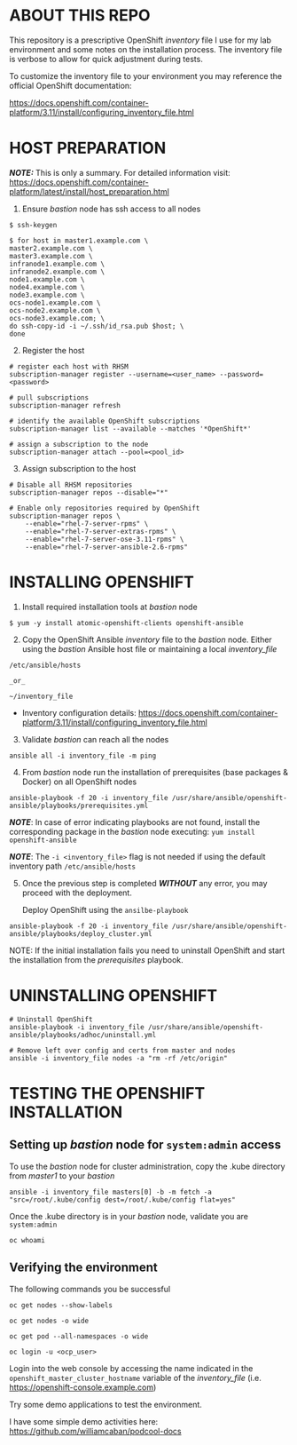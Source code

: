 # ABOUT THIS REPO
This repository is a prescriptive OpenShift _inventory_ file I use for my lab environment and some notes on the installation process. The inventory file is verbose to allow for quick adjustment during tests. 

To customize the inventory file to your environment you may reference the official OpenShift documentation:

https://docs.openshift.com/container-platform/3.11/install/configuring_inventory_file.html


# HOST PREPARATION

***NOTE:*** This is only a summary. For detailed information visit:
https://docs.openshift.com/container-platform/latest/install/host_preparation.html

1. Ensure _bastion_ node has ssh access to all nodes
```
$ ssh-keygen

$ for host in master1.example.com \
master2.example.com \
master3.example.com \
infranode1.example.com \
infranode2.example.com \
node1.example.com \
node4.example.com \
node3.example.com \
ocs-node1.example.com \
ocs-node2.example.com \
ocs-node3.example.com; \
do ssh-copy-id -i ~/.ssh/id_rsa.pub $host; \
done
```

2. Register the host

```
# register each host with RHSM
subscription-manager register --username=<user_name> --password=<password>

# pull subscriptions
subscription-manager refresh

# identify the available OpenShift subscriptions
subscription-manager list --available --matches '*OpenShift*'

# assign a subscription to the node
subscription-manager attach --pool=<pool_id>
```

3. Assign subscription to the host

```
# Disable all RHSM repositories
subscription-manager repos --disable="*"

# Enable only repositories required by OpenShift
subscription-manager repos \
    --enable="rhel-7-server-rpms" \
    --enable="rhel-7-server-extras-rpms" \
    --enable="rhel-7-server-ose-3.11-rpms" \
    --enable="rhel-7-server-ansible-2.6-rpms"
```

# INSTALLING OPENSHIFT
1. Install required installation tools at _bastion_ node
```
$ yum -y install atomic-openshift-clients openshift-ansible
```

2. Copy the OpenShift Ansible _inventory_ file to the _bastion_ node. Either using the _bastion_ Ansible host file or maintaining a local _inventory_file_
```
/etc/ansible/hosts

_or_

~/inventory_file

```

- Inventory configuration details: https://docs.openshift.com/container-platform/3.11/install/configuring_inventory_file.html


3. Validate _bastion_ can reach all the nodes 

```
ansible all -i inventory_file -m ping
```

4. From _bastion_ node run the installation of prerequisites (base packages & Docker) on all OpenShift nodes

 ```
ansible-playbook -f 20 -i inventory_file /usr/share/ansible/openshift-ansible/playbooks/prerequisites.yml
```

***NOTE***: In case of error indicating playbooks are not found, install the corresponding package in the _bastion_ node executing: ```yum install openshift-ansible```

***NOTE***: The ``-i <inventory_file>`` flag is not needed if using the default inventory path ``/etc/ansible/hosts``

5. Once the previous step is completed ***WITHOUT*** any error, you may proceed with the deployment.

    Deploy OpenShift using the ``ansilbe-playbook``

```
ansible-playbook -f 20 -i inventory_file /usr/share/ansible/openshift-ansible/playbooks/deploy_cluster.yml
```

NOTE: If the initial installation fails you need to uninstall OpenShift and start the installation from the _prerequisites_ playbook.

# UNINSTALLING OPENSHIFT

```
# Uninstall OpenShift
ansible-playbook -i inventory_file /usr/share/ansible/openshift-ansible/playbooks/adhoc/uninstall.yml

# Remove left over config and certs from master and nodes
ansible -i inventory_file nodes -a "rm -rf /etc/origin"
```

# TESTING THE OPENSHIFT INSTALLATION
## Setting up _bastion_ node for ``system:admin`` access
To use the _bastion_ node for cluster administration, copy the .kube directory from _master1_ to your _bastion_

```
ansible -i inventory_file masters[0] -b -m fetch -a "src=/root/.kube/config dest=/root/.kube/config flat=yes"
```

Once the .kube directory is in your _bastion_ node, validate you are ``system:admin``

```
oc whoami
```

## Verifying the environment
The following commands you be successful

```
oc get nodes --show-labels

oc get nodes -o wide

oc get pod --all-namespaces -o wide

oc login -u <ocp_user>
```

Login into the web console by accessing the name indicated in the ``openshift_master_cluster_hostname`` variable of the _inventory_file_ (i.e. https://openshift-console.example.com)

Try some demo applications to test the environment.

I have some simple demo activities here:
https://github.com/williamcaban/podcool-docs